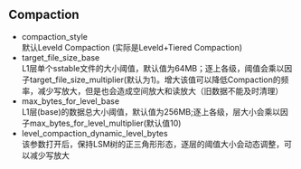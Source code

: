 ## Compaction
- compaction_style  
默认Leveld Compaction (实际是Leveld+Tiered Compaction)
- target_file_size_base  
L1层单个sstable文件的大小阈值，默认值为64MB；逐上各级，阈值会乘以因子target_file_size_multiplier(默认为1)。增大该值可以降低Compaction的频率，减少写放大，但是也会造成空间放大和读放大（旧数据不能及时清理）
- max_bytes_for_level_base  
L1层(base)的数据总大小阈值，默认值为256MB;逐上各级，层大小会乘以因子max_bytes_for_level_multiplier(默认值10)
- level_compaction_dynamic_level_bytes  
该参数打开后，保持LSM树的正三角形形态，逐层的阈值大小会动态调整，可以减少写放大
